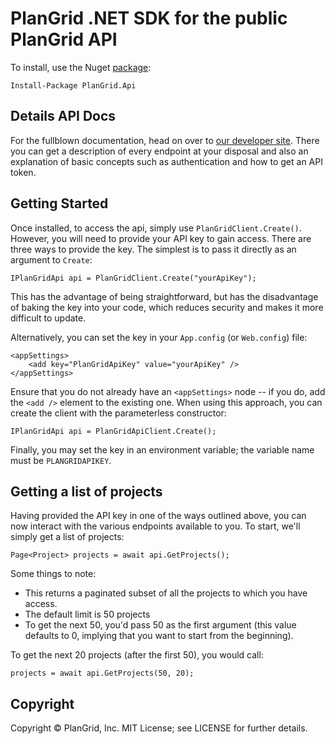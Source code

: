 # PlanGrid .NET SDK for the public PlanGrid API

To install, use the Nuget [package](https://www.nuget.org/packages/PlanGrid.Api/):

    Install-Package PlanGrid.Api
	
## Details API Docs

For the fullblown documentation, head on over to [our developer site](https://developer.plangrid.com).
There you can get a description of every endpoint at your disposal and also
an explanation of basic concepts such as authentication and how to get an 
API token.

## Getting Started

Once installed, to access the api, simply use `PlanGridClient.Create()`.
However, you will need to provide your API key to gain access.  There are 
three ways to provide the key.  The simplest is to pass it directly as an
argument to `Create`:

    IPlanGridApi api = PlanGridClient.Create("yourApiKey");
    
This has the advantage of being straightforward, but has the disadvantage of
baking the key into your code, which reduces security and makes it more 
difficult to update.
	
Alternatively, you can set the key in your `App.config` (or `Web.config`) file: 

    <appSettings>
        <add key="PlanGridApiKey" value="yourApiKey" />
    </appSettings>

Ensure that you do not already have an `<appSettings>` node -- if you do, add 
the `<add />` element to the existing one.  When using this approach, you can
create the client with the parameterless constructor:

    IPlanGridApi api = PlanGridApiClient.Create();
    
Finally, you may set the key in an environment variable; the variable name 
must be `PLANGRIDAPIKEY`.

## Getting a list of projects

Having provided the API key in one of the ways outlined above, you can now
interact with the various endpoints available to you.  To start, we'll simply
get a list of projects:

    Page<Project> projects = await api.GetProjects();
    
Some things to note:
* This returns a paginated subset of all the projects to which you have access.
* The default limit is 50 projects
* To get the next 50, you'd pass 50 as the first argument (this value defaults to
0, implying that you want to start from the beginning). 

To get the next 20 projects (after the first 50), you would call:

    projects = await api.GetProjects(50, 20);

## Copyright

Copyright &copy; PlanGrid, Inc. MIT License; see LICENSE for further details.
